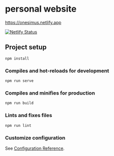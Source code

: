 # personal website

https://onesimus.netlify.app

[![Netlify Status](https://api.netlify.com/api/v1/badges/e3cd5695-dcc3-47ec-adbe-8eba38399bc9/deploy-status)](https://app.netlify.com/sites/onesimus/deploys)

## Project setup
```
npm install
```

### Compiles and hot-reloads for development
```
npm run serve
```

### Compiles and minifies for production
```
npm run build
```

### Lints and fixes files
```
npm run lint
```

### Customize configuration
See [Configuration Reference](https://cli.vuejs.org/config/).
